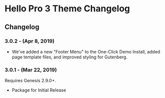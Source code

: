 # Hello Pro 3 Theme Changelog

## Changelog

### 3.0.2 - (Apr 8, 2019)
* We've added a new "Footer Menu" to the One-Click Demo Install, added page template files, and improved styling for Gutenberg.

### 3.0.1 - (Mar 22, 2019)
Requires Genesis 2.9.0+.
* Package for Initial Release
